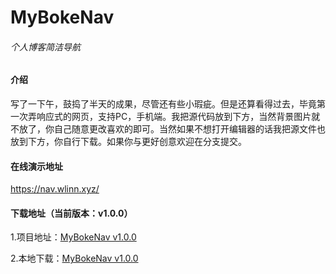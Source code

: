 # MyBokeNav

###### 个人博客简洁导航

#### 介绍

写了一下午，鼓捣了半天的成果，尽管还有些小瑕疵。但是还算看得过去，毕竟第一次弄响应式的网页，支持PC，手机端。我把源代码放到下方，当然背景图片就不放了，你自己随意更改喜欢的即可。当然如果不想打开编辑器的话我把源文件也放到下方，你自行下载。如果你与更好创意欢迎在分支提交。

#### 在线演示地址

https://nav.wlinn.xyz/

#### 下载地址（当前版本：v1.0.0）

1.项目地址：[MyBokeNav v1.0.0](https://github.com/Linnxs/MyBokeNav)

2.本地下载：[MyBokeNav v1.0.0](http://wlinn.xyz/mybokenav.tar.gz)

